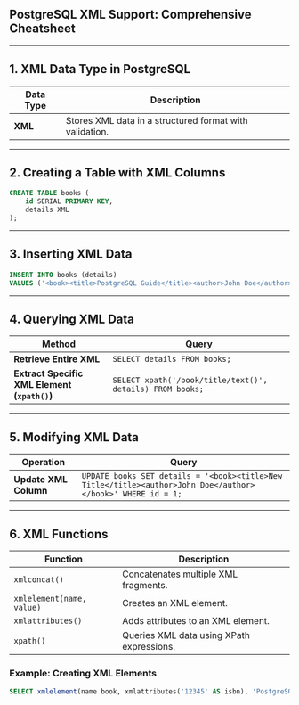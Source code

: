 ## **PostgreSQL XML Support: Comprehensive Cheatsheet**  

---
 
## **1. XML Data Type in PostgreSQL**  
| Data Type | Description |
|-----------|-------------|
| **XML** | Stores XML data in a structured format with validation. |

---

## **2. Creating a Table with XML Columns**  
```sql
CREATE TABLE books (
    id SERIAL PRIMARY KEY,
    details XML
);
```

---

## **3. Inserting XML Data**  
```sql
INSERT INTO books (details) 
VALUES ('<book><title>PostgreSQL Guide</title><author>John Doe</author></book>');
```

---

## **4. Querying XML Data**  
| Method | Query |
|--------|-------|
| **Retrieve Entire XML** | `SELECT details FROM books;` |
| **Extract Specific XML Element (`xpath()`)** | `SELECT xpath('/book/title/text()', details) FROM books;` |

---

## **5. Modifying XML Data**  
| Operation | Query |
|-----------|-------|
| **Update XML Column** | `UPDATE books SET details = '<book><title>New Title</title><author>John Doe</author></book>' WHERE id = 1;` |

---

## **6. XML Functions**  
| Function | Description |
|----------|-------------|
| `xmlconcat()` | Concatenates multiple XML fragments. |
| `xmlelement(name, value)` | Creates an XML element. |
| `xmlattributes()` | Adds attributes to an XML element. |
| `xpath()` | Queries XML data using XPath expressions. |

### **Example: Creating XML Elements**
```sql
SELECT xmlelement(name book, xmlattributes('12345' AS isbn), 'PostgreSQL Guide');
```
